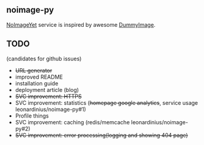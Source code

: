 ## noimage-py ##
[NoImageYet](https://noimageyet.com "NoImageYet") service 
is inspired by awesome
[DummyImage](http://dummyimage.com/ "DummyImage").

## TODO ##

(candidates for github issues)

* ~~URL generator~~
* improved README
* installation guide
* deployment article (blog)
* ~~SVC improvement: HTTPS~~
* SVC improvement: statistics (~~homepage google analytics~~, service usage leonardinius/noimage-py#1)
* Profile things
* SVC improvement: caching (redis/memcache leonardinius/noimage-py#2)
* ~~SVC improvement: error processing(logging and showing 404 page)~~

